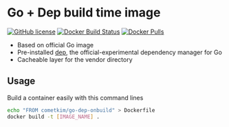 # Go + Dep build time image

[![GitHub license](https://img.shields.io/github/license/cometkim/go-dep-onbuild.svg)](https://github.com/cometkim/go-dep-onbuild/blob/master/LICENSE)
[![Docker Build Status](https://img.shields.io/docker/build/cometkim/go-dep-onbuild.svg)](https://hub.docker.com/r/cometkim/go-dep-onbuild/)
[![Docker Pulls](https://img.shields.io/docker/pulls/cometkim/go-dep-onbuild.svg)](https://hub.docker.com/r/cometkim/go-dep-onbuild/)

- Based on official Go image
- Pre-installed [dep](https://golang.github.io/dep/), the official-experimental dependency manager for Go
- Cacheable layer for the vendor directory

## Usage

Build a container easily with this command lines

```bash
echo "FROM cometkim/go-dep-onbuild" > Dockerfile
docker build -t [IMAGE_NAME] .
```
